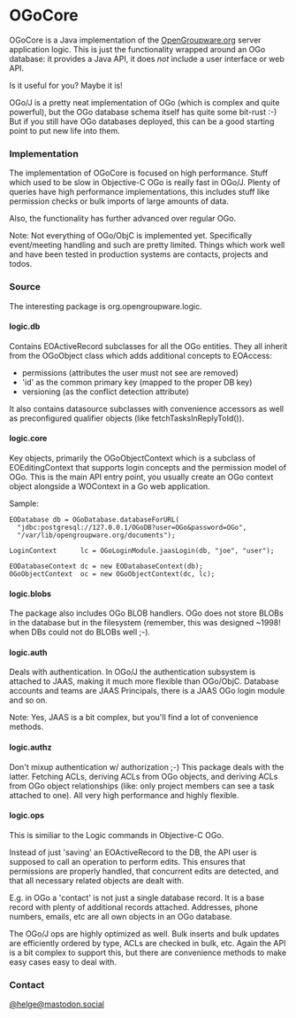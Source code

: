 # OGoCore

OGoCore is a Java implementation of the
[OpenGroupware.org](http://www.opengroupware.org/en/)
server application logic.
This is just the functionality wrapped around an OGo database:
it provides a Java API,
it does *not* include a user interface or web API.

Is it useful for you? Maybe it is!

OGo/J is a pretty neat implementation of OGo (which is complex and quite
powerful),
but the OGo database schema itself has quite some bit-rust :-)
But if you still have OGo databases deployed, this can be a good starting point
to put new life into them.

### Implementation

The implementation of OGoCore is focused on high performance. Stuff which used
to be slow in Objective-C OGo is really fast in OGo/J. Plenty of queries have
high performance implementations, this includes stuff like permission checks or
bulk imports of large amounts of data.

Also, the functionality has further advanced over regular OGo.

Note: Not everything of OGo/ObjC is implemented yet. Specifically event/meeting
handling and such are pretty limited.
Things which work well and have been tested in production systems are contacts,
projects and todos.

### Source

The interesting package is org.opengroupware.logic.

#### logic.db

Contains EOActiveRecord subclasses for all the OGo entities. They all inherit
from the OGoObject class which adds additional concepts to EOAccess:

- permissions (attributes the user must not see are removed)
- 'id' as the common primary key (mapped to the proper DB key)
- versioning  (as the conflict detection attribute)

It also contains datasource subclasses with convenience accessors as well as
preconfigured qualifier objects (like fetchTasksInReplyToId()).

#### logic.core

Key objects, primarily the OGoObjectContext which is a subclass of
EOEditingContext that supports login concepts and the permission model of OGo.
This is the main API entry point, you usually create an OGo context object
alongside a WOContext in a Go web application.

Sample:

    EODatabase db = OGoDatabase.databaseForURL(
      "jdbc:postgresql://127.0.0.1/OGoDB?user=OGo&password=OGo",
      "/var/lib/opengroupware.org/documents");
    
    LoginContext      lc = OGoLoginModule.jaasLogin(db, "joe", "user");
    
    EODatabaseContext dc = new EODatabaseContext(db);
    OGoObjectContext  oc = new OGoObjectContext(dc, lc);


#### logic.blobs

The package also includes OGo BLOB handlers. OGo does not store BLOBs
in the database but in the filesystem (remember, this was designed ~1998! when
DBs could not do BLOBs well ;-).

#### logic.auth

Deals with authentication. In OGo/J the authentication subsystem is attached to
JAAS, making it much more flexible than OGo/ObjC.
Database accounts and teams are JAAS Principals,
there is a JAAS OGo login module and so on.

Note: Yes, JAAS is a bit complex, but you'll find a lot of convenience methods.

#### logic.authz

Don't mixup authentication w/ authorization ;-) This package deals with the
latter. Fetching ACLs, deriving ACLs from OGo objects, and deriving ACLs from
OGo object relationships (like: only project members can see a task attached to
one).
All very high performance and highly flexible.

#### logic.ops

This is similiar to the Logic commands in Objective-C OGo.

Instead of just 'saving' an EOActiveRecord to the DB, the API user is supposed
to call an operation to perform edits.
This ensures that permissions are properly handled,
that concurrent edits are detected,
and that all necessary related objects are dealt with.

E.g. in OGo a 'contact' is not just a single database record.
It is a base record with plenty of additional records attached.
Addresses, phone numbers, emails, etc are all own objects in an OGo database.

The OGo/J ops are highly optimized as well. Bulk inserts and bulk updates are
efficiently ordered by type, ACLs are checked in bulk, etc.
Again the API is a bit complex to support this, but there are convenience
methods to make easy cases easy to deal with.

### Contact

[@helge@mastodon.social](https://mastodon.social/@helge)
